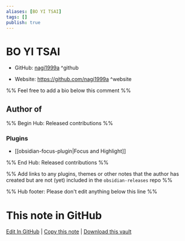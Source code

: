 ```yaml
---
aliases: [BO YI TSAI]
tags: []
publish: true
---
```


# BO YI TSAI

- GitHub: [nagi1999a](https://github.com/nagi1999a/) ^github
<!-- - Discord: `@` ^discord-->
- Website: <https://github.com/nagi1999a> ^website
<!-- - [[Publish sites|Publish site]]: <https://> ^publish-->

%% Feel free to add a bio below this comment %%

## Author of

%% Begin Hub: Released contributions %%

### Plugins

- [[obsidian-focus-plugin|Focus and Highlight]]

%% End Hub: Released contributions %%

%% Add links to any plugins, themes or other notes that the author has created but are not (yet) included in the `obsidian-releases` repo %%

<!--
### Unlisted plugins
-->

<!--
### Others
-->

<!--
## Sponsor this author
-->

<!-- - [[GitHub sponsors]]: [Sponsor @nagi1999a on GitHub Sponsors](https://github.com/sponsors/nagi1999a) ^github-sponsor-->
<!-- - [[Buy me a coffee]]: <https://> ^buy-me-a-coffee-->
<!-- - [[PayPal]]: <https://> ^paypal-->
<!-- - [[Patreon]]: <https://> ^patreon-->

<!--
## Follow this author
-->

<!-- - [[YouTube Channels|On YouTube]]: <https://> ^youtube-->
<!-- - Twitter: <https://> ^twitter-->
<!-- - ... -->

%% Hub footer: Please don't edit anything below this line %%

# This note in GitHub

<span class="git-footer">[Edit In GitHub](https://github.dev/obsidian-community/obsidian-hub/blob/main/01%20-%20Community/People/nagi1999a.md "git-hub-edit-note") | [Copy this note](https://raw.githubusercontent.com/obsidian-community/obsidian-hub/main/01%20-%20Community/People/nagi1999a.md "git-hub-copy-note") | [Download this vault](https://github.com/obsidian-community/obsidian-hub/archive/refs/heads/main.zip "git-hub-download-vault") </span>

